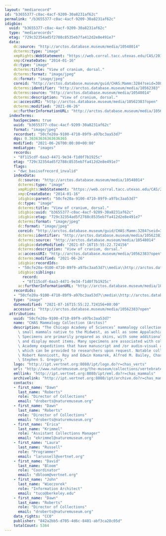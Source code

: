 ```yaml
---
layout: "mediarecord"
id: "b3655377-c0ac-4acf-9209-30a8231af62c"
permalink: "/b3655377-c0ac-4acf-9209-30a8231af62c"
idigbio:
  uuid: "b3655377-c0ac-4acf-9209-30a8231af62c"
  type: "mediarecords"
  etag: "729c32354ad5f2788c8535eb7fa412d2e8e491e7"
  data:
    dc:source: "http://arctos.database.museum/media/10548014"
    dcterms:type: "image"
    xmpRights:WebStatement: "https://web.corral.tacc.utexas.edu/CAS/20161217-02/jpg/chas_mamm_3284.5.jpg"
    xmp:CreateDate: "2014-01-16"
    dc:type: "image"
    dcterms:title: "View of cranium, dorsal."
    dcterms:format: "image/jpeg"
    dc:format: "image/jpeg"
    coreid: "http://arctos.database.museum/guid/CHAS:Mamm:3284?seid=3088368"
    dcterms:identifier: "http://arctos.database.museum/media/10562383"
    dcterms:source: "http://arctos.database.museum/media/10548014"
    dcterms:description: "View of cranium, dorsal."
    ac:accessURI: "http://arctos.database.museum/media/10562383?open"
    dcterms:modified: "2021-06-26"
    ac:furtherInformationURL: "http://arctos.database.museum/media/10562383"
  indexTerms:
    hasSpecimen: true
    uuid: "b3655377-c0ac-4acf-9209-30a8231af62c"
    format: "image/jpeg"
    recordset: "50cfe20a-9100-4710-89f9-a97bc3aa53d7"
    dqs: 0.36363636363636365
    modified: "2021-06-26T00:00:00+00:00"
    mediatype: "images"
    records:
    - "8f115cdf-6aa3-4471-9e34-f1d0f7b1925c"
    etag: "729c32354ad5f2788c8535eb7fa412d2e8e491e7"
    flags:
    - "dwc_basisofrecord_invalid"
    indexData:
      dc:source: "http://arctos.database.museum/media/10548014"
      dcterms:type: "image"
      xmpRights:WebStatement: "https://web.corral.tacc.utexas.edu/CAS/20161217-02/jpg/chas_mamm_3284.5.jpg"
      xmp:CreateDate: "2014-01-16"
      idigbio:parent: "50cfe20a-9100-4710-89f9-a97bc3aa53d7"
      dc:type: "image"
      dcterms:title: "View of cranium, dorsal."
      idigbio:uuid: "b3655377-c0ac-4acf-9209-30a8231af62c"
      idigbio:etag: "729c32354ad5f2788c8535eb7fa412d2e8e491e7"
      dcterms:format: "image/jpeg"
      dc:format: "image/jpeg"
      coreid: "http://arctos.database.museum/guid/CHAS:Mamm:3284?seid=3088368"
      dcterms:identifier: "http://arctos.database.museum/media/10562383"
      dcterms:source: "http://arctos.database.museum/media/10548014"
      idigbio:dateModified: "2021-07-16T15:55:22.724156"
      dcterms:description: "View of cranium, dorsal."
      ac:accessURI: "http://arctos.database.museum/media/10562383?open"
      dcterms:modified: "2021-06-26"
      idigbio:recordIds:
      - "50cfe20a-9100-4710-89f9-a97bc3aa53d7\\media\\http://arctos.database.museum/media/10562383"
      idigbio:siblings:
        record:
        - "8f115cdf-6aa3-4471-9e34-f1d0f7b1925c"
      ac:furtherInformationURL: "http://arctos.database.museum/media/10562383"
    recordids:
    - "50cfe20a-9100-4710-89f9-a97bc3aa53d7\\media\\http://arctos.database.museum/media/10562383"
    type: "image"
    datemodified: "2021-07-16T15:55:22.724156+00:00"
    accessuri: "http://arctos.database.museum/media/10562383?open"
  attribution:
    uuid: "50cfe20a-9100-4710-89f9-a97bc3aa53d7"
    name: "CHAS Mammalogy Collection (Arctos)"
    description: "The Chicago Academy of Sciences’ mammalogy collection contains mostly\
      \ small mammals native to the Midwest, as well as some Appalachian species.\
      \ Specimens are primarily prepared as skins, with some additional osteological\
      \ and display mount items. Many specimens are associated with collectors or\
      \ Academy expeditions that have manuscript and /or audio-visual archival material,\
      \ which can be provided to researchers upon request. Notable collectors include\
      \ Robert Kennicott, Roy and Edwin Komarek, Alfred M. Bailey, Charles D. Brower,\
      \ Stephen S. Gregory."
    logo: "http://ipt.vertnet.org:8080/ipt/logo.do?r=chas_verts"
    url: "http://www.naturemuseum.org/the-museum/collections/vertebrates"
    emllink: "http://ipt.vertnet.org:8080/ipt/eml.do?r=chas_mammals"
    archivelink: "http://ipt.vertnet.org:8080/ipt/archive.do?r=chas_mammals"
    contacts:
    - first_name: "Dawn"
      last_name: "Roberts"
      role: "Director of Collections"
      email: "droberts@naturemuseum.org"
    - first_name: "Dawn"
      last_name: "Roberts"
      role: "Director of Collections"
      email: "droberts@naturemuseum.org"
    - first_name: "Erica"
      last_name: "Krimmel"
      role: "Assistant Collections Manager"
      email: "ekrimmel@naturemuseum.org"
    - first_name: "Laura"
      last_name: "Russell"
      role: "Programmer"
      email: "larussell@vertnet.org"
    - first_name: "David"
      last_name: "Bloom"
      role: "Coordinator"
      email: "dbloom@vertnet.org"
    - first_name: "John"
      last_name: "Wieczorek"
      role: "Information Architect"
      email: "tuco@berkeley.edu"
    - first_name: "Dawn"
      last_name: "Roberts"
      role: "Director of Collections"
      email: "droberts@naturemuseum.org"
    data_rights: "CC0"
    publisher: "842a2bb5-d705-4d6c-8401-abf3ca28c05d"
    totalCount: 5364
---
```

